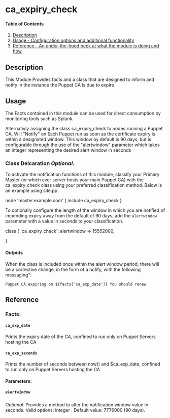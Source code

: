# ca_expiry_check


#### Table of Contents

1. [Description](#description)
2. [Usage - Configuration options and additional functionality](#usage)
3. [Reference - An under-the-hood peek at what the module is doing and how](#reference)

## Description

This Module Provides facts and a class that are designed to inform and notify in the instance the Puppet CA is due to expire 

## Usage

The Facts contained in this module can be used for direct consumption by monitoring tools such as Splunk.

Alternativly assigning the class ca_expiry_check to nodes running a Puppet CA, Will "Notify" on Each Puppet run as soon as the certificate expiry is within a designated window.
This window by default is 90 days, but is configurable through the use of the "alertwindow" parameter which takes an integer representing the desired alert window in seconds

### Class Delcaration *Optional.*

To activate the notification functions of this module, classify your Primary Master (or which ever server hosts your main Puppet CA) with the ca_expiry_check class using your preferred classification method. Below is an example using site.pp.

node 'master.example.com' {
  include ca_expiry_check
}

To optionally configure the length of the window in which you are notified of impending expiry away from the default of 90 days, add the `alertwindow` parameter with a value in seconds to your classification.


class { 'ca_expiry_check':
  alertwindow              => 15552000,

}


#### Outputs

When the class is included once within the alert window period, there will be a corrective change, in the form of a notify, with the following messaging":

`Puppet CA expiring on ${facts['ca_exp_date']} You should renew`


## Reference

### Facts: 

#### `ca_exp_date`

Prints the expiry date of the CA, confined to run only on Puppet Servers hosting the CA

#### `ca_exp_seconds`

Prints the number of seconds between now() and $ca_exp_date, confined to run only on Puppet Servers hosting the CA

#### Parameters:

##### `alertwindow`

*Optional.* Provides a method to alter the notification window value in seconds. Valid options: integer . Default value: 7776000 (90 days).






